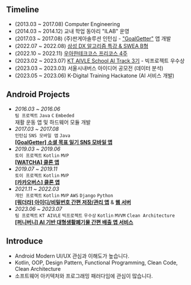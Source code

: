 ## Timeline

- (2013.03 ~ 2017.08) Computer Engineering
- (2014.03 ~ 2014.12) 교내 학업 동아리 "ILAB" 운영
- (2017.03 ~ 2017.08) (주)판게아솔루션 인턴십 - ["GoalGetter"](https://play.google.com/store/apps/details?id=com.goalgetter.goalgetterapp) 앱 개발
- (2022.07 ~ 2022.08) [삼성 DX 알고리즘 특강 & SWEA B형](https://jsl663.tistory.com/45)
- (2022.10 ~ 2022.11) [우아한테크코스 프리코스 4주](https://jsl663.tistory.com/50)
- (2023.02 ~ 2023.07) [KT AIVLE School AI Track 3기](https://aivle.kt.co.kr) - 빅프로젝트 우수상
- (2023.03 ~ 2023.03) 서울시내버스 아이디어 공모전 (데이터 분석)
- (2023.05 ~ 2023.06) K-Digital Training Hackatone (AI 서비스 개발)

## Android Projects

- _2016.03 ~ 2016.06_  
  `팀 프로젝트` `Java` `C` `Embeded`  
  재활 운동 앱 및 하드웨어 모듈 개발
- _2017.03 ~ 2017.08_  
  `인턴십` `SNS 모바일 앱` `Java`  
  **[[GoalGetter] 소셜 목표 일기 SNS 모바일 앱](https://play.google.com/store/apps/details?id=com.goalgetter.goalgetterapp)**
- _2019.03 ~ 2019.06_  
  `토이 프로젝트` `Kotlin` `MVP`  
  **[[WATCHA] 클론 앱](https://github.com/Dev-Joco/watcha-clone)**
- _2019.07 ~ 2019.11_  
  `토이 프로젝트` `Kotlin` `MVP`  
  **[[카카오버스] 클론 앱](https://github.com/Dev-Joco/kakaobus-clone)**
- _2021.11 ~ 2022.03_  
  `개인 프로젝트` `Kotlin` `MVP` `AWS` `Django` `Python`  
  **[[뭐더라] 아이디/비밀번호 간편 저장/관리 앱](https://github.com/Dev-Joco/mwodeola-android)** & **[웹 서버](https://github.com/Dev-Joco/mwodeola-web-server)**
- _2023.06 ~ 2023.07_  
  `팀 프로젝트` `KT AIVLE` `빅프로젝트` `우수상` `Kotlin` `MVVM` `Clean Architecture`  
  **[[퍼니버니] AI 기반 대형생활폐기물 간편 배출 앱 서비스](https://github.com/KT-AIVLE-3rd-AI-Team10/funibuni-fe-android)**
                      

## Introduce

- Android Modern UI/UX 관심과 이해도가 높습니다.
- Kotlin, OOP, Design Pattern, Functional Programming, Clean Code, Clean Architecture
- 소프트웨어 아키텍처와 프로그래밍 패러다임에 관심이 많습니다.

